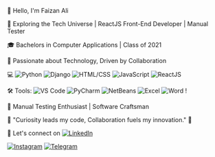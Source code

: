 👋 Hello, I'm Faizan Ali

🚀 Exploring the Tech Universe | ReactJS Front-End Developer | Manual Tester

🎓 Bachelors in Computer Applications | Class of 2021

🔭 Passionate about Technology, Driven by Collaboration

💻 ![Python](https://img.shields.io/badge/-Python-3776AB?style=flat&logo=python&logoColor=white) ![Django](https://img.shields.io/badge/-Django-092E20?style=flat&logo=django&logoColor=white) ![HTML/CSS](https://img.shields.io/badge/-HTML%2FCSS-E34F26?style=flat&logo=html5&logoColor=white) ![JavaScript](https://img.shields.io/badge/-JavaScript-F7DF1E?style=flat&logo=javascript&logoColor=black) ![ReactJS](https://img.shields.io/badge/-ReactJS-61DAFB?style=flat&logo=react&logoColor=white)

🛠️ Tools: ![VS Code](https://img.shields.io/badge/-VS%20Code-007ACC?style=flat&logo=visual-studio-code&logoColor=white) ![PyCharm](https://img.shields.io/badge/-PyCharm-000000?style=flat&logo=pycharm&logoColor=white) ![NetBeans](https://img.shields.io/badge/-NetBeans-1B6AC6?style=flat&logo=apache-netbeans-ide&logoColor=white) ![Excel](https://img.shields.io/badge/-Excel-217346?style=flat&logo=microsoft-excel&logoColor=white) ![Word](https://img.shields.io/badge/-Word-2B579A?style=flat&logo=microsoft-word&logoColor=white) !

🧪 Manual Testing Enthusiast | Software Craftsman

🌟 "Curiosity leads my code, Collaboration fuels my innovation." 🌟

📎 Let's connect on [![LinkedIn](https://img.shields.io/badge/LinkedIn-0077B5?style=flat&logo=linkedin&logoColor=white)](https://www.linkedin.com/in/07faizanali/)

[![Instagram](https://img.shields.io/badge/Instagram-E4405F?style=flat&logo=instagram&logoColor=white)](https://www.instagram.com/ali_._faizan)
 [![Telegram](https://img.shields.io/badge/Telegram-2CA5E0?style=flat&logo=telegram&logoColor=white)](https://t.me/Faizanali098)